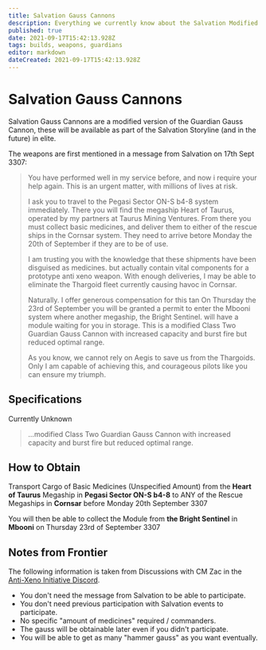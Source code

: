 ```yaml
---
title: Salvation Gauss Cannons
description: Everything we currently know about the Salvation Modified Guardian Gauss Cannons
published: true
date: 2021-09-17T15:42:13.928Z
tags: builds, weapons, guardians
editor: markdown
dateCreated: 2021-09-17T15:42:13.928Z
---
```


# Salvation Gauss Cannons
Salvation Gauss Cannons are a modified version of the Guardian Gauss Cannon, these will be available as part of the Salvation Storyline (and in the future) in elite.

The weapons are first mentioned in a message from Salvation on 17th Sept 3307: 

> You have performed well in my service before, and now i require your help again. This is an urgent matter, with millions of lives at risk. 
> 
> I ask you to travel to the Pegasi Sector ON-S b4-8 system immediately. There you will find the megaship Heart of Taurus, operated by my partners at Taurus Mining Ventures. From there you must collect basic medicines, and deliver them to either of the rescue ships in the Cornsar system. They need to arrive betore Monday the 20th of September if they are to be of use.
> 
> I am trusting you with the knowledge that these shipments have been disguised as medicines. but actually contain vital components for a prototype anti xeno weapon. With enough deliveries, I may be able to eliminate the Thargoid fleet currently causing havoc in Cornsar.
> 
> Naturally. I offer generous compensation for this tan On Thursday the 23rd of September you will be granted a permit to enter the Mbooni system where another megaship, the Bright Sentinel. will have a module waiting for you in storage. This is a modified Class Two Guardian Gauss Cannon with increased capacity and burst fire but reduced optimal range.
> 
> As you know, we cannot rely on Aegis to save us from the Thargoids. Only I am capable of achieving this, and courageous pilots like you can ensure my triumph.

## Specifications

Currently Unknown

> ...modified Class Two Guardian Gauss Cannon with increased capacity and burst fire but reduced optimal range.

## How to Obtain

Transport Cargo of Basic Medicines (Unspecified Amount) from the **Heart of Taurus** Megaship in **Pegasi Sector ON-S b4-8** to ANY of the Rescue Megaships in **Cornsar** before Monday 20th September 3307

You will then be able to collect the Module from **the Bright Sentinel** in **Mbooni** on Thursday 23rd of September 3307

## Notes from Frontier

The following information is taken from Discussions with CM Zac in the [Anti-Xeno Initiative Discord](https://discord.gg/bqmDxdm).

- You don't need the message from Salvation to be able to participate.
- You don't need previous participation with Salvation events to participate.
- No specific "amount of medicines" required / commanders.
- The gauss will be obtainable later even if you didn't participate.
- You will be able to get as many "hammer gauss" as you want eventually.